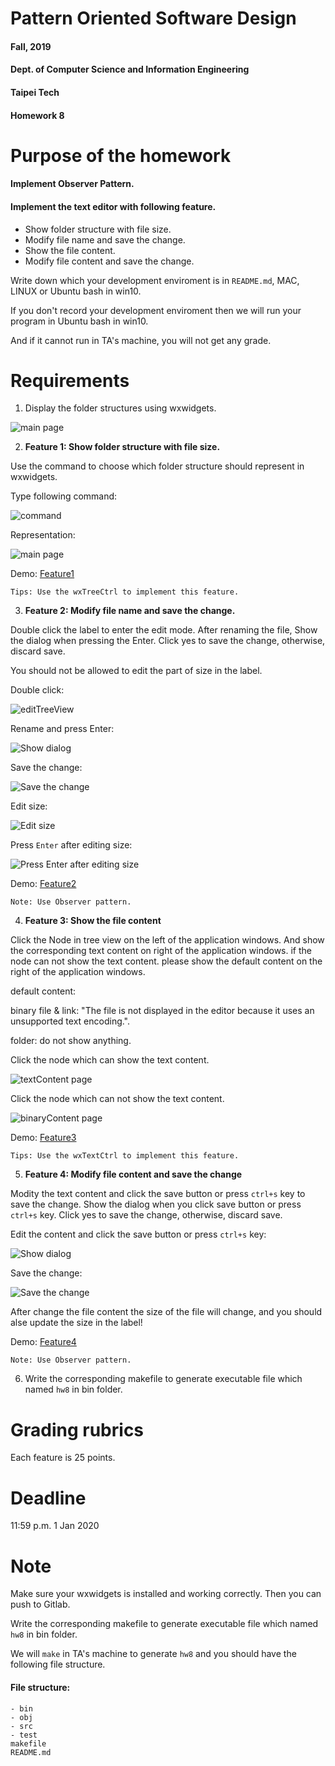 # Pattern Oriented Software Design
#### Fall, 2019
#### Dept. of Computer Science and Information Engineering
#### Taipei Tech

#### Homework 8

# Purpose of the homework
####  Implement Observer Pattern.
####  Implement the text editor with following feature.
   * Show folder structure with file size.
   * Modify file name and save the change.
   * Show the file content.
   * Modify file content and save the change.

Write down which your development enviroment is in `README.md`, MAC, LINUX or Ubuntu bash in win10.

If you don't record your development enviroment then we will run your program in Ubuntu bash in win10. 

And if it cannot run in TA's machine, you will not get any grade.

# Requirements
 1. Display the folder structures using wxwidgets.

 ![main page](/image/mainpage.png)

 2. **Feature 1: Show folder structure with file size.**

 Use the command to choose which folder structure should represent in wxwidgets.

 Type following command:

 ![command](/image/command.PNG)

 Representation:

 ![main page](/image/mainpage.png)

 Demo:
 [Feature1](https://drive.google.com/file/d/1HJukDp3vXKt0IG05xKubMKE-XEyXnKua/view?usp=sharing)

 `Tips: Use the wxTreeCtrl to implement this feature.`

 3. **Feature 2: Modify file name and save the change.**

 Double click the label to enter the edit mode.  After renaming the file, Show the dialog when pressing the Enter. Click yes to save the change, otherwise, discard save.

 You should not be allowed to edit the part of size in the label.

 Double click:

 ![editTreeView](/image/editTreeView.png)

 Rename and press Enter:

 ![Show dialog](/image/editTreeViewDialog.png)

 Save the change:


 ![Save the change](/image/SaveTheChangeInTreeView.png)

 Edit size:

 ![Edit size](/image/editSize.png)

 Press `Enter` after editing size:

 ![Press `Enter` after editing size](/image/pressEnterAfterEditSize.png)


 Demo:
 [Feature2](https://drive.google.com/file/d/1zJ2_eUUdu8mF-y0UMB2YE2a90CcmYhzz/view?usp=sharing)

 `Note: Use Observer pattern.`

 4. **Feature 3: Show the file content**

 Click the Node in tree view on the left of the application windows. And show the corresponding text content on right of the application windows. if the node can not show the text content. please show the default content on the right of the application windows.

 default content:
 
 binary file & link: "The file is not displayed in the editor because it uses an unsupported text encoding.".

 folder: do not show anything.

 Click the node which can show the text content.

 ![textContent page](/image/editViewShowTextfile.png)

 Click the node which can not show the text content.

 ![binaryContent page](/image/editViewShowBinaryfileDefaultValue.png)

 Demo:
 [Feature3](https://drive.google.com/file/d/1FhPhdp2hPRkcRN5gqjWMEMui4vtbp9JY/view?usp=sharing)

 `Tips: Use the wxTextCtrl to implement this feature.`

 5. **Feature 4: Modify file content and save the change**

 Modity the text content and click the save button or press `ctrl+s` key to save the change. Show the dialog when you click save button or press `ctrl+s` key. Click yes to save the change, otherwise, discard save.

 Edit the content and click the save button or press `ctrl+s` key:

 ![Show dialog](/image/editEditViewDialog.png)

 Save the change:

 ![Save the change](/image/SaveEditView.png)

 After change the file content the size of the file will change, and you should alse update the size in the label!

 Demo:
 [Feature4](https://drive.google.com/file/d/11sYX52X-NHpEnJR7U2_uvKJG5rqMBJXp/view?usp=sharing)

 `Note: Use Observer pattern.`

 6. Write the corresponding makefile to generate executable file which named `hw8` in bin folder.


# Grading rubrics
Each feature is 25 points.

# Deadline
11:59 p.m. 1 Jan  2020

# Note
Make sure your wxwidgets is installed and working correctly.
Then you can push to Gitlab.

Write the corresponding makefile to generate executable file which named `hw8` in bin folder.

We will `make` in TA's machine to generate `hw8` and you should have the following file structure.


#### File structure:

```
- bin
- obj
- src
- test
makefile
README.md
```